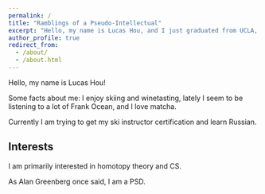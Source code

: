 ```yaml
---
permalink: /
title: "Ramblings of a Pseudo-Intellectual"
excerpt: "Hello, my name is Lucas Hou, and I just graduated from UCLA, where I studied math."
author_profile: true
redirect_from: 
  - /about/
  - /about.html
---
```


Hello, my name is Lucas Hou!

Some facts about me: I enjoy skiing and winetasting, lately I seem to be listening to a lot of Frank Ocean, and I love matcha.

Currently I am trying to get my ski instructor certification and learn Russian.

## Interests

I am primarily interested in homotopy theory and CS.

As Alan Greenberg once said, I am a PSD.
